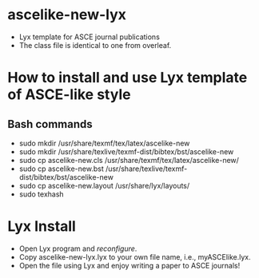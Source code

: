# ascelike-new-lyx
* Lyx template for ASCE journal publications
* The class file is identical to one from overleaf.

# How to install and use Lyx template of ASCE-like style

## Bash commands
* sudo mkdir      /usr/share/texmf/tex/latex/ascelike-new
* sudo mkdir      /usr/share/texlive/texmf-dist/bibtex/bst/ascelike-new
* sudo cp ascelike-new.cls        /usr/share/texmf/tex/latex/ascelike-new/
* sudo cp ascelike-new.bst        /usr/share/texlive/texmf-dist/bibtex/bst/ascelike-new
* sudo cp         ascelike-new.layout     /usr/share/lyx/layouts/
* sudo texhash

# Lyx Install
* Open Lyx program and *reconfigure*.
* Copy ascelike-new-lyx.lyx to your own file name, i.e., myASCElike.lyx.
* Open the file using Lyx and enjoy writing a paper to ASCE journals!
